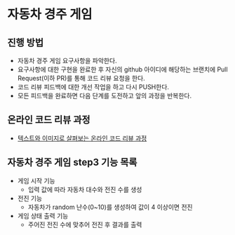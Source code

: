 # 자동차 경주 게임
## 진행 방법
* 자동차 경주 게임 요구사항을 파악한다.
* 요구사항에 대한 구현을 완료한 후 자신의 github 아이디에 해당하는 브랜치에 Pull Request(이하 PR)를 통해 코드 리뷰 요청을 한다.
* 코드 리뷰 피드백에 대한 개선 작업을 하고 다시 PUSH한다.
* 모든 피드백을 완료하면 다음 단계를 도전하고 앞의 과정을 반복한다.

## 온라인 코드 리뷰 과정
* [텍스트와 이미지로 살펴보는 온라인 코드 리뷰 과정](https://github.com/next-step/nextstep-docs/tree/master/codereview)

## 자동차 경주 게임 step3 기능 목록
* 게임 시작 기능
  * 입력 값에 따라 자동차 대수와 전진 수를 생성
* 전진 기능
  * 자동차가 random 난수(0~10)를 생성하여 값이 4 이상이면 전진
* 게임 상태 출력 기능
  * 주어진 전진 수에 맞추어 전진 후 결과를 출력